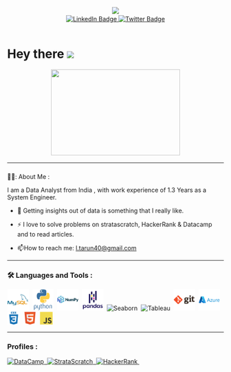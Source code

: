<div id="header" align="center">
  <img src="https://media.giphy.com/media/FoVzfcqCDSb7zCynOp/giphy.gif" width="100"/>
  
  <div id="badges">
    <a href="https://www.linkedin.com/in/tarun-lagudu/">
      <img src="https://img.shields.io/badge/LinkedIn-informational?style=flat-square&logo=linkedin&logoColor=white" alt="LinkedIn Badge"/>
    </a>
    <a href="https://twitter.com/Lagudu_Tarun">
      <img src="https://img.shields.io/badge/Twitter-blue?style=flat-square&logo=twitter&logoColor=white" alt="Twitter Badge"/>
    </a>
  </div>
  <img src="https://komarev.com/ghpvc/?username=Lagudu-Tarun&style=flat-square&color=blue" alt=""/>
</div>

<h1>
  Hey there
  <img src="https://media.giphy.com/media/hvRJCLFzcasrR4ia7z/giphy.gif" width="30px"/>
</h1>


<div align="center">
  <img src="https://media.giphy.com/media/dWesBcTLavkZuG35MI/giphy.gif" width="300" height="200"/>
</div>

---

###

👨‍💻: About Me :

I am a Data Analyst from India , with work experience of 1.3 Years as a System Engineer.

- :telescope: Getting insights out of data is something that I really like.

- :zap: I love to solve problems on stratascratch, HackerRank & Datacamp and to read articles.

- :mailbox:How to reach me: l.tarun40@gmail.com


---

### :hammer_and_wrench: Languages and Tools :
<div>
  <img src="https://github.com/devicons/devicon/blob/master/icons/mysql/mysql-original-wordmark.svg" title="MySQL"  alt="MySQL" width="50" height="50"/>&nbsp;
  <img src="https://github.com/devicons/devicon/blob/master/icons/python/python-original-wordmark.svg" title="Python" alt="Python" width="50" height="50"/>&nbsp;
  <img src="https://github.com/devicons/devicon/blob/master/icons/numpy/numpy-original-wordmark.svg" title="Numpy"  alt="Numpy" width="50" height="50"/>&nbsp;
  <img src="https://github.com/devicons/devicon/blob/master/icons/pandas/pandas-original-wordmark.svg" title="Pandas"  alt="Pandas" width="50" height="50"/>&nbsp;
  <img src="https://user-images.githubusercontent.com/315810/92254613-279c8000-ee9f-11ea-9b73-5622a7d95f3f.png" title="Seaborn"  alt="Seaborn" width="50" height="50"/>&nbsp;
  <img src="https://i0.wp.com/www.startupof.me/wp-content/uploads/2020/09/Tableau-logo.jpg?resize=768%2C768&ssl=1" title="Tableau"  alt="Tableau" width="50" height="50"/>&nbsp;
  <img src="https://github.com/devicons/devicon/blob/master/icons/git/git-original-wordmark.svg" title="Git" **alt="Git" width="50" height="50"/>&nbsp;
  <img src="https://github.com/devicons/devicon/blob/master/icons/azure/azure-original-wordmark.svg" title="Azure" alt="Azure" width="50" height="50"/>&nbsp;
  <img src="https://github.com/devicons/devicon/blob/master/icons/css3/css3-plain-wordmark.svg"  title="CSS3" alt="CSS" width="30" height="30"/>&nbsp;
  <img src="https://github.com/devicons/devicon/blob/master/icons/html5/html5-original.svg" title="HTML5" alt="HTML" width="30" height="30"/>&nbsp;
  <img src="https://github.com/devicons/devicon/blob/master/icons/javascript/javascript-original.svg" title="JavaScript" alt="JavaScript" width="30" height="30"/>
</div>



---

###  Profiles :

 <div id="profile">
    <a href="https://www.datacamp.com/profile/TarunLagudu">
      <img src="https://res.cloudinary.com/dyd911kmh/image/upload/f_auto,q_auto:best/v1603223608/DC_New_mugdv8.png" alt="DataCamp" width="80" height="40"/>&nbsp;
    </a>
    <a href="https://platform.stratascratch.com/user/Lagudu_Tarun">
      <img src="https://cdn.sanity.io/images/oaglaatp/production/df789fdd700419e65f66b79cd2fb8c6fbf2df864-1200x800.png?w=654&h=436&auto=format" alt="StrataScratch" width="80" height="40"/>&nbsp;
    </a>
    <a href="https://www.hackerrank.com/Tarun_Lagudu">
      <img src="https://osandadeshan.github.io/assets/img/hackerrank.png" alt="HackerRank" width="80" height="40"/>&nbsp;
    </a>

</div>



